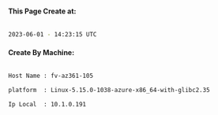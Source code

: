 
   
#### This Page Create at:

```bash

2023-06-01 - 14:23:15 UTC

```

#### Create By Machine:

```bash

Host Name : fv-az361-105

platform  : Linux-5.15.0-1038-azure-x86_64-with-glibc2.35

Ip Local  : 10.1.0.191

```

